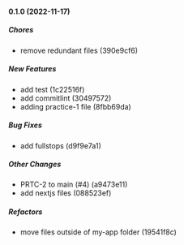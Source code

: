 #### 0.1.0 (2022-11-17)

##### Chores

*  remove redundant files (390e9cf6)

##### New Features

*  add test (1c22516f)
*  add commitlint (30497572)
*  adding practice-1 file (8fbb69da)

##### Bug Fixes

*  add fullstops (d9f9e7a1)

##### Other Changes

*  PRTC-2 to main (#4) (a9473e11)
*  add nextjs files (088523ef)

##### Refactors

*  move files outside of my-app folder (19541f8c)


